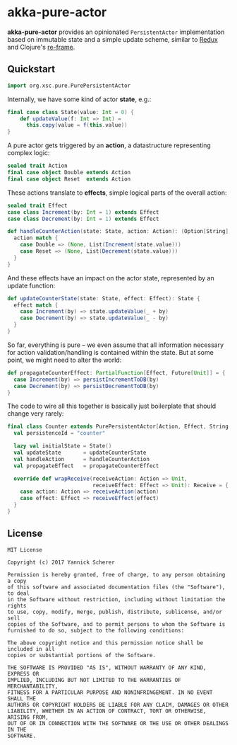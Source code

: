 # akka-pure-actor

__akka-pure-actor__ provides an opinionated `PersistentActor` implementation
based on immutable state and a simple update scheme, similar to [Redux][redux]
and Clojure's [re-frame][reframe].

[redux]: http://redux.js.org/docs/introduction/
[reframe]: https://github.com/Day8/re-frame

## Quickstart

```scala
import org.xsc.pure.PurePersistentActor
```

Internally, we have some kind of actor __state__, e.g.:

```scala
final case class State(value: Int = 0) {
    def updateValue(f: Int => Int) =
      this.copy(value = f(this.value))
}
```

A pure actor gets triggered by an __action__, a datastructure representing
complex logic:

```scala
sealed trait Action
final case object Double extends Action
final case object Reset  extends Action
```

These actions translate to __effects__, simple logical parts of the overall
action:

```scala
sealed trait Effect
case class Increment(by: Int = 1) extends Effect
case class Decrement(by: Int = 1) extends Effect

def handleCounterAction(state: State, action: Action): (Option[String], List[Effect]) = {
  action match {
    case Double => (None, List(Increment(state.value)))
    case Reset => (None, List(Decrement(state.value)))
  }
}
```

And these effects have an impact on the actor state, represented by an update
function:

```scala
def updateCounterState(state: State, effect: Effect): State {
  effect match {
    case Increment(by) => state.updateValue(_ + by)
    case Decrement(by) => state.updateValue(_ - by)
  }
}
```

So far, everything is pure – we even assume that all information necessary for
action validation/handling is contained within the state. But at some point, we
might need to alter the world:

```scala
def propagateCounterEffect: PartialFunction[Effect, Future[Unit]] = {
  case Increment(by) => persistIncrementToDB(by)
  case Decrement(by) => persistDecrementToDB(by)
}
```

The code to wire all this together is basically just boilerplate that should
change very rarely:

```scala
final class Counter extends PurePersistentActor[Action, Effect, String, State] {
  val persistenceId = "counter"

  lazy val initialState = State()
  val updateState       = updateCounterState
  val handleAction      = handleCounterAction
  val propagateEffect   = propagateCounterEffect

  override def wrapReceive(receiveAction: Action => Unit,
                           receiveEffect: Effect => Unit): Receive = {
    case action: Action => receiveAction(action)
    case effect: Effect => receiveEffect(effect)
  }
}
```

## License

```
MIT License

Copyright (c) 2017 Yannick Scherer

Permission is hereby granted, free of charge, to any person obtaining a copy
of this software and associated documentation files (the "Software"), to deal
in the Software without restriction, including without limitation the rights
to use, copy, modify, merge, publish, distribute, sublicense, and/or sell
copies of the Software, and to permit persons to whom the Software is
furnished to do so, subject to the following conditions:

The above copyright notice and this permission notice shall be included in all
copies or substantial portions of the Software.

THE SOFTWARE IS PROVIDED "AS IS", WITHOUT WARRANTY OF ANY KIND, EXPRESS OR
IMPLIED, INCLUDING BUT NOT LIMITED TO THE WARRANTIES OF MERCHANTABILITY,
FITNESS FOR A PARTICULAR PURPOSE AND NONINFRINGEMENT. IN NO EVENT SHALL THE
AUTHORS OR COPYRIGHT HOLDERS BE LIABLE FOR ANY CLAIM, DAMAGES OR OTHER
LIABILITY, WHETHER IN AN ACTION OF CONTRACT, TORT OR OTHERWISE, ARISING FROM,
OUT OF OR IN CONNECTION WITH THE SOFTWARE OR THE USE OR OTHER DEALINGS IN THE
SOFTWARE.
```
